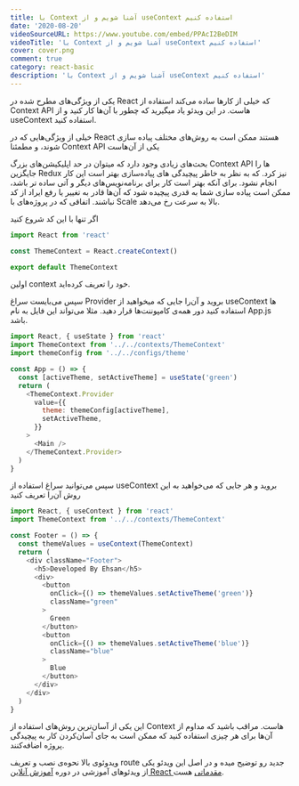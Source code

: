 ```yaml
---
title: با Context آشنا شویم و از useContext استفاده کنیم
date: '2020-08-20'
videoSourceURL: https://www.youtube.com/embed/PPAcI2BeDIM
videoTitle: 'با Context آشنا شویم و از useContext استفاده کنیم'
cover: cover.png
comment: true
category: react-basic
description: 'با Context آشنا شویم و از useContext استفاده کنیم'
---
```


یکی از ویژگی‌های مطرح شده در React که خیلی از کارها ساده می‌کند استفاده از
Context API هاست. در این ویدئو یاد میگیرید که چطور
با آن‌ها کار کنید و از useContext استفاده کنید.

خیلی از ویژگی‌هایی که در React هستند ممکن است به روش‌های مختلف پیاده سازی شوند،
و مطمئنا Context API یکی از آن‌هاست

بحث‌های زیادی وجود دارد که میتوان در حد اپلیکیشن‌های بزرگ Context API ها را
جایگزین Redux نیز کرد. که به نظر به خاطر پیچیدگی های پیاده‌سازی
بهتر است این کار انجام نشود.
برای آنکه بهتر است کار برای برنامه‌نویس‌های دیگر و آتی ساده تر باشد، ممکن است
پیاده سازی شما به قدری پیچیده شود که آن‌ها قادر به تغییر یا رفع ایراد از کد نباشند.
اتفاقی که در پروژه‌های با Scale بالا به سرعت رخ می‌دهد.

اگر تنها با این کد شروع کنید

```javascript
import React from 'react'

const ThemeContext = React.createContext()

export default ThemeContext
```

اولین context خود را تعریف کرده‌اید.

سپس می‌بایست سراغ Provider بروید و آن‌را جایی که میخواهید از useContext ها استفاده کنید دور همه‌ی کامپوننت‌ها قرار دهید.
مثلا می‌تواند این فایل به نام App.js باشد.

```javascript
import React, { useState } from 'react'
import ThemeContext from '../../contexts/ThemeContext'
import themeConfig from '../../configs/theme'

const App = () => {
  const [activeTheme, setActiveTheme] = useState('green')
  return (
    <ThemeContext.Provider
      value={{
        theme: themeConfig[activeTheme],
        setActiveTheme,
      }}
    >
      <Main />
    </ThemeContext.Provider>
  )
}
```

سپس می‌توانید سراغ استفاده از useContext بروید و هر جایی که می‌خواهید
به این روش آن‌را تعریف کنید

```javascript
import React, { useContext } from 'react'
import ThemeContext from '../../contexts/ThemeContext'

const Footer = () => {
  const themeValues = useContext(ThemeContext)
  return (
    <div className="Footer">
      <h5>Developed By Ehsan</h5>
      <div>
        <button
          onClick={() => themeValues.setActiveTheme('green')}
          className="green"
        >
          Green
        </button>
        <button
          onClick={() => themeValues.setActiveTheme('blue')}
          className="blue"
        >
          Blue
        </button>
      </div>
    </div>
  )
}
```

این یکی از آسان‌ترین روش‌های استفاده از Context هاست. مراقب باشید که مداوم از آن‌ها برای هر چیزی استفاده کنید که ممکن است به جای آسان‌کردن کار به پیچیدگی پروژه اضافه‌کنند.

ویدوئوی بالا نحوه‌ی نصب و تعریف route جدید رو توضیح میده و در اصل این ویدئو
یکی از ویدئو‌های آموزشی در دوره
[آموزش آنلاین React مقدماتی](/react-basic-course)
هست.
